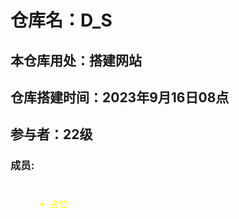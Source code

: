 # 仓库名：D_S
## 本仓库用处：搭建网站
## 仓库搭建时间：2023年9月16日08点
## 参与者：22级
### 成员: 
<div style="width:100%;height:50%; color:yellow">
    <ul><li style="dislay:block; margin:40">占位</li></ul>
</div>

